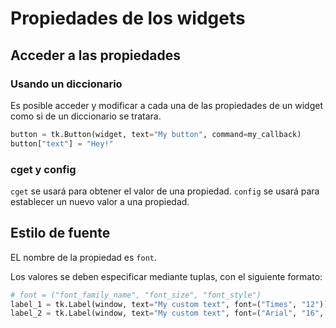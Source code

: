 # Propiedades de los widgets

## Acceder a las propiedades

### Usando un diccionario

Es posible acceder y modificar a cada una de las propiedades de un widget como si de un diccionario se tratara.

```python
button = tk.Button(widget, text="My button", command=my_callback)
button["text"] = "Hey!"
```

### cget y config

`cget` se usará para obtener el valor de una propiedad.
`config` se usará para establecer un nuevo valor a una propiedad.

## Estilo de fuente

EL nombre de la propiedad es `font`.

Los valores se deben especificar mediante tuplas, con el siguiente formato:

```python
# font = ("font_family_name", "font_size", "font_style")
label_1 = tk.Label(window, text="My custom text", font=("Times", "12"))
label_2 = tk.Label(window, text="My custom text", font=("Arial", "16", "bold"))
```
